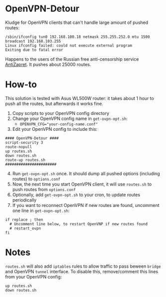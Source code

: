 # OpenVPN-Detour
Kludge for OpenVPN clients that can't handle large amount of pushed routes:

```
/sbin/ifconfig tun0 192.168.100.18 netmask 255.255.252.0 mtu 1500 broadcast 192.168.103.255
Linux ifconfig failed: could not execute external program
Exiting due to fatal error
```

Happens to the users of the Russian free anti-censorship service [AntiZapret](https://antizapret.prostovpn.org/). It pushes about 25000 routes.


# How-to

This solution is tested with Asus WL500W router: it takes about 1 hour to push all the routes, but afterwards it works fine.

1. Copy scripts to your OpenVPN config directory
2. Change your OpenVPN config name in `get-ovpn-opt.sh`:
	* `OPENVPN_CFG="your-config-name.conf"`
3. Edit your OpenVPN config to include this:

  ```
  #### OpenVPN-Detour ####
  script-security 3
  route-nopull
  up routes.sh
  down routes.sh
  route-up routes.sh
  #######################
```

4. Run `get-ovpn-opt.sh` once. It should dump all pushed options (including routes) to `options.conf`
5. Now, the next time you start OpenVPN client, it will use `routes.sh` to push routes from `options.conf`
6. Optionally, add `get-ovpn-opt.sh` to your cron, to update routes periodically
7. If you want to reconnect OpenVPN if new routes are found, uncomment one line in `get-ovpn-opt.sh`:

  ```
  if replace ; then
    # Uncomment line below, to restart OpenVNP if new routes found
    # restart_ovpn
  fi
  ```

# Notes
`routes.sh` will also add `iptables` rules to allow traffic to pass beween `bridge` and OpenVPN `tunnel` interface. To disable this, remove/comment this lines from your OpenVPN config:

```
up routes.sh
down routes.sh
```